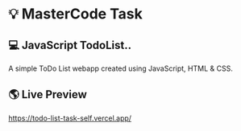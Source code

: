 # 💡 MasterCode Task

## 💻 JavaScript TodoList..
A simple ToDo List webapp created using JavaScript, HTML & CSS.

## 🌎 Live Preview
https://todo-list-task-self.vercel.app/